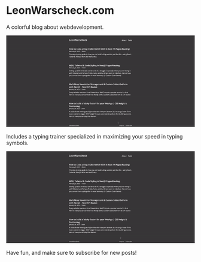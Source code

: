 # LeonWarscheck.com

A colorful blog about webdevelopment. 

![blog walkthrough](/public/blog.gif)

Includes a typing trainer specialized in maximizing your speed in typing symbols.

![typing demo](/public/typing.gif)

Have fun, and make sure to subscribe for new posts!